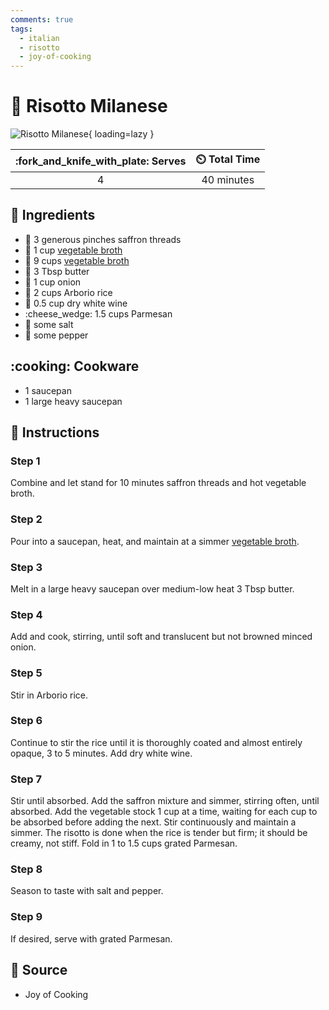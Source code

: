 ```yaml
---
comments: true
tags:
  - italian
  - risotto
  - joy-of-cooking
---
```

# :ear_of_rice: Risotto Milanese

![Risotto Milanese](../assets/images/risotto-milanese.jpg){ loading=lazy }

| :fork_and_knife_with_plate: Serves | :timer_clock: Total Time |
|:----------------------------------:|:-----------------------: |
| 4 | 40 minutes |

## :salt: Ingredients

- :tulip: 3 generous pinches saffron threads
- :stew: 1 cup [vegetable broth][1]
- :stew: 9 cups [vegetable broth][1]
- :butter: 3 Tbsp butter
- :onion: 1 cup onion
- :ear_of_rice: 2 cups Arborio rice
- :wine_glass: 0.5 cup dry white wine
- :cheese_wedge: 1.5 cups Parmesan
- :salt: some salt
- :salt: some pepper

## :cooking: Cookware

- 1 saucepan
- 1 large heavy saucepan

## :pencil: Instructions

### Step 1

Combine and let stand for 10 minutes saffron threads and hot vegetable broth.

### Step 2

Pour into a saucepan, heat, and maintain at a simmer [vegetable broth][1].

### Step 3

Melt in a large heavy saucepan over medium-low heat 3 Tbsp butter.

### Step 4

Add and cook, stirring, until soft and translucent but not browned minced onion.

### Step 5

Stir in Arborio rice.

### Step 6

Continue to stir the rice until it is thoroughly coated and almost entirely opaque, 3 to 5 minutes. Add dry white wine.

### Step 7

Stir until absorbed. Add the saffron mixture and simmer, stirring often, until absorbed. Add the vegetable stock 1 cup
at a time, waiting for each cup to be absorbed before adding the next. Stir continuously and maintain a simmer. The
risotto is done when the rice is tender but firm; it should be creamy, not stiff. Fold in 1 to 1.5 cups grated Parmesan.

### Step 8

Season to taste with salt and pepper.

### Step 9

If desired, serve with grated Parmesan.

## :link: Source

- Joy of Cooking

[1]: <../ingredients/vegetable-broth.md>
